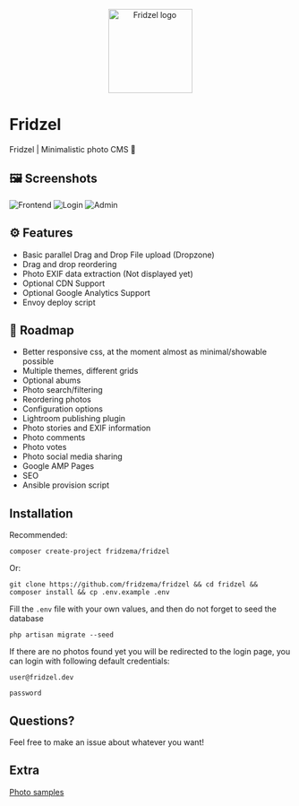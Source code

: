 <p align="center">
  <a href="https://fridzema.com"><img src="https://static.fridzema.com/img/fridzel.svg" alt="Fridzel logo" title="Fridzel" width="150" height="150" /></a>
</p>

# Fridzel
Fridzel | Minimalistic photo CMS 📸

## 🖼 Screenshots
<img src="https://static.fridzema.com/img/s1.jpg?v=3" alt="Frontend" title="Frontend"/>
<img src="https://static.fridzema.com/img/s2.jpg?v=3" alt="Login" title="Login"/>
<img src="https://static.fridzema.com/img/s3.jpg?v=3" alt="Admin" title="Admin"/>

## ⚙️ Features
* Basic parallel Drag and Drop File upload (Dropzone)
* Drag and drop reordering
* Photo EXIF data extraction (Not displayed yet)
* Optional CDN Support
* Optional Google Analytics Support
* Envoy deploy script

## 🚧  Roadmap
* Better responsive css, at the moment almost as minimal/showable possible
* Multiple themes, different grids
* Optional abums
* Photo search/filtering
* Reordering photos
* Configuration options
* Lightroom publishing plugin
* Photo stories and EXIF information
* Photo comments
* Photo votes
* Photo social media sharing
* Google AMP Pages
* SEO
* Ansible provision script

## Installation

Recommended:

`composer create-project fridzema/fridzel `

Or:

`git clone https://github.com/fridzema/fridzel && cd fridzel && composer install && cp .env.example .env`

Fill the `.env` file with your own values, and then do not forget to seed the database

`php artisan migrate --seed`

If there are no photos found yet you will be redirected to the login page, you can login with following default credentials:

`user@fridzel.dev`

`password`

## Questions?
Feel free to make an issue about whatever you want!

## Extra
[Photo samples](https://static.fridzema.com/downloads/fridzel-samples.zip)
